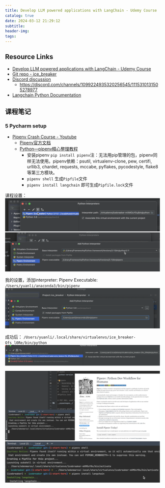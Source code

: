 ```yaml
---
title: Develop LLM powered applications with LangChain - Udemy Course
catalog: true
date: 2024-03-12 21:29:12
subtitle:
header-img:
tags:
---
```


## Resource Links

- [Develop LLM powered applications with LangChain - Udemy Course](https://www.udemy.com/course/langchain/?couponCode=ST15MT31224)
- [Git repo - ice_breaker](https://github.com/emarco177/ice_breaker)
- [Discord discussion](https://discord.com/invite/DcxSsbaav7)
  - <https://discord.com/channels/1099224935320256545/1115310131505278977>
- [Langchain Python Documentation](https://python.langchain.com/docs/get_started/introduction)

## 课程笔记

### 5 Pycharm setup

- [Pipenv Crash Course - Youtube](https://www.youtube.com/watch?v=6Qmnh5C4Pmo&t=1s)
  - [Pipenv官方文档](https://pipenv.pypa.io/en/latest/)
  - [Python—pipenv精心整理教程](https://juejin.cn/post/6844904202737713160)
    - 安装pipenv `pip install pipenv`注：无法用pip管理的包，pipenv同样无法使用。pipenv依赖：psutil, virtualenv-clone, pew, certifi, urllib3, chardet, requests, mccabe, pyflakes, pycodestyle, flake8等第三方模块。
    - `pipenv shell`  生成`Pipfile`文件
    - `pipenv install langchain` 即可生成`Pipfile.lock`文件

课程设置：
![Pycharm setup 1](./Develop-LLM-powered-applications-with-LangChain-Udemy-Course/pycharm1.png)
![Pycharm setup 2](./Develop-LLM-powered-applications-with-LangChain-Udemy-Course/pycharm2.png)

我的设置，添加interpreter:
Pipenv Executable: `/Users/yuanli/anaconda3/bin/pipenv`
![Pycharm my setup 2](./Develop-LLM-powered-applications-with-LangChain-Udemy-Course/pycharm2-2.png)

成功后： `/Users/yuanli/.local/share/virtualenvs/ice_breaker-Ofs_l0Re/bin/python`
![Pycharm my setup 3](./Develop-LLM-powered-applications-with-LangChain-Udemy-Course/pycharm2-3.png)

![Pycharm setup 3](./Develop-LLM-powered-applications-with-LangChain-Udemy-Course/pycharm3.png)
![Pycharm setup 4](./Develop-LLM-powered-applications-with-LangChain-Udemy-Course/pycharm4.png)
